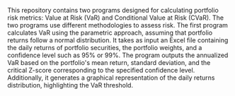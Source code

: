 This repository contains two programs designed for calculating portfolio risk metrics: Value at Risk (VaR) and Conditional Value at Risk (CVaR). The two programs use different methodologies to assess risk.
The first program calculates VaR using the parametric approach, assuming that portfolio returns follow a normal distribution. It takes as input an Excel file containing the daily returns of portfolio securities, the portfolio weights, and a confidence level such as 95% or 99%. The program outputs the annualized VaR based on the portfolio's mean return, standard deviation, and the critical Z-score corresponding to the specified confidence level. Additionally, it generates a graphical representation of the daily returns distribution, highlighting the VaR threshold.
